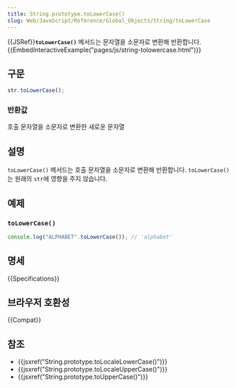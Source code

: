 ```yaml
---
title: String.prototype.toLowerCase()
slug: Web/JavaScript/Reference/Global_Objects/String/toLowerCase
---
```


{{JSRef}}**`toLowerCase()`** 메서드는 문자열을 소문자로 변환해 반환합니다.{{EmbedInteractiveExample("pages/js/string-tolowercase.html")}}

## 구문

```js
str.toLowerCase();
```

### 반환값

호출 문자열을 소문자로 변환한 새로운 문자열

## 설명

`toLowerCase()` 메서드는 호출 문자열을 소문자로 변환해 반환합니다. `toLowerCase()` 는 원래의 `str`에 영향을 주지 않습니다.

## 예제

### `toLowerCase()`

```js
console.log("ALPHABET".toLowerCase()); // 'alphabet'
```

## 명세

{{Specifications}}

## 브라우저 호환성

{{Compat}}

## 참조

- {{jsxref("String.prototype.toLocaleLowerCase()")}}
- {{jsxref("String.prototype.toLocaleUpperCase()")}}
- {{jsxref("String.prototype.toUpperCase()")}}
